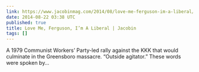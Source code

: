 ```yaml
---
link: https://www.jacobinmag.com/2014/08/love-me-ferguson-im-a-liberal/
date: 2014-08-22 03:38 UTC
published: true
title: Love Me, Ferguson, I’m A Liberal | Jacobin
tags: []
---
```


A 1979 Communist Workers’ Party-led rally against the KKK that would culminate in the Greensboro massacre.
“Outside agitator.”
These words were spoken by…
